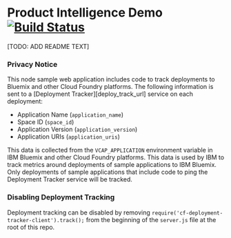 # Product Intelligence Demo [![Build Status](https://travis.innovate.ibm.com/watson-developer-cloud/demo-boilerplate-nodejs.svg?token=ouxuNEZVg24FqsCxcPYL)](https://travis.innovate.ibm.com/watson-developer-cloud/demo-boilerplate-nodejs)

[TODO: ADD README TEXT]

### Privacy Notice

This node sample web application includes code to track deployments to Bluemix and other Cloud Foundry platforms. The following information is sent to a [Deployment Tracker][deploy_track_url] service on each deployment:

* Application Name (`application_name`)
* Space ID (`space_id`)
* Application Version (`application_version`)
* Application URIs (`application_uris`)

This data is collected from the `VCAP_APPLICATION` environment variable in IBM Bluemix and other Cloud Foundry platforms. This data is used by IBM to track metrics around deployments of sample applications to IBM Bluemix. Only deployments of sample applications that include code to ping the Deployment Tracker service will be tracked.

### Disabling Deployment Tracking

Deployment tracking can be disabled by removing `require('cf-deployment-tracker-client').track();` from the beginning of the `server.js` file at the root of this repo.